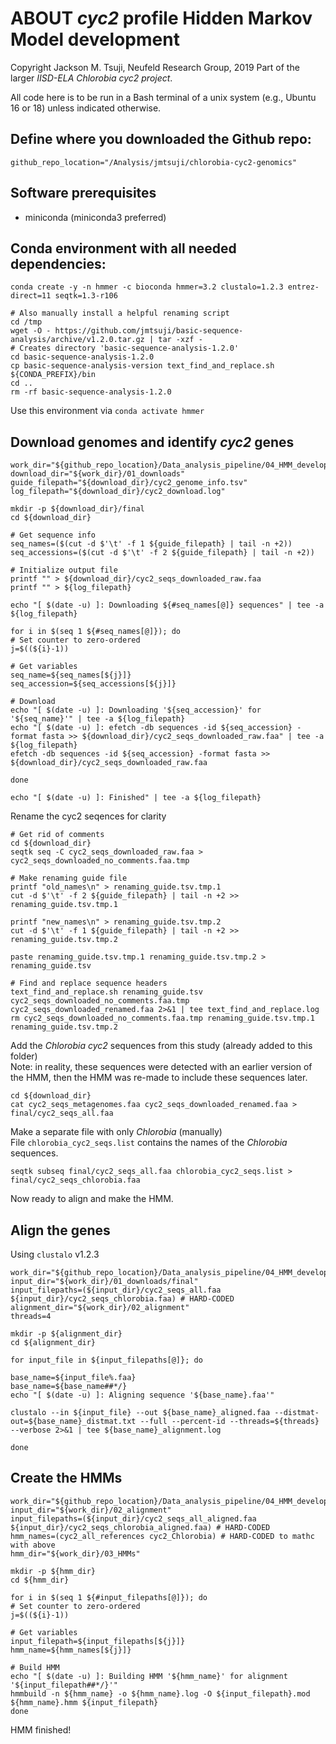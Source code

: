 # ABOUT *cyc2* profile Hidden Markov Model development
Copyright Jackson M. Tsuji, Neufeld Research Group, 2019
Part of the larger *IISD-ELA Chlorobia cyc2 project*.

All code here is to be run in a Bash terminal of a unix system (e.g., Ubuntu 16 or 18) unless indicated otherwise.

## Define where you downloaded the Github repo:
```
github_repo_location="/Analysis/jmtsuji/chlorobia-cyc2-genomics"
```

## Software prerequisites
- miniconda (miniconda3 preferred)


## Conda environment with all needed dependencies:
```
conda create -y -n hmmer -c bioconda hmmer=3.2 clustalo=1.2.3 entrez-direct=11 seqtk=1.3-r106

# Also manually install a helpful renaming script
cd /tmp
wget -O - https://github.com/jmtsuji/basic-sequence-analysis/archive/v1.2.0.tar.gz | tar -xzf -
# Creates directory 'basic-sequence-analysis-1.2.0'
cd basic-sequence-analysis-1.2.0
cp basic-sequence-analysis-version text_find_and_replace.sh ${CONDA_PREFIX}/bin
cd ..
rm -rf basic-sequence-analysis-1.2.0
```
Use this environment via `conda activate hmmer`


## Download genomes and identify *cyc2* genes
```
work_dir="${github_repo_location}/Data_analysis_pipeline/04_HMM_development"
download_dir="${work_dir}/01_downloads"
guide_filepath="${download_dir}/cyc2_genome_info.tsv"
log_filepath="${download_dir}/cyc2_download.log"

mkdir -p ${download_dir}/final
cd ${download_dir}

# Get sequence info
seq_names=($(cut -d $'\t' -f 1 ${guide_filepath} | tail -n +2))
seq_accessions=($(cut -d $'\t' -f 2 ${guide_filepath} | tail -n +2))

# Initialize output file
printf "" > ${download_dir}/cyc2_seqs_downloaded_raw.faa
printf "" > ${log_filepath}

echo "[ $(date -u) ]: Downloading ${#seq_names[@]} sequences" | tee -a ${log_filepath}

for i in $(seq 1 ${#seq_names[@]}); do
# Set counter to zero-ordered
j=$((${i}-1))

# Get variables
seq_name=${seq_names[${j}]}
seq_accession=${seq_accessions[${j}]}

# Download
echo "[ $(date -u) ]: Downloading '${seq_accession}' for '${seq_name}'" | tee -a ${log_filepath}
echo "[ $(date -u) ]: efetch -db sequences -id ${seq_accession} -format fasta >> ${download_dir}/cyc2_seqs_downloaded_raw.faa" | tee -a ${log_filepath}
efetch -db sequences -id ${seq_accession} -format fasta >> ${download_dir}/cyc2_seqs_downloaded_raw.faa

done

echo "[ $(date -u) ]: Finished" | tee -a ${log_filepath}
```

Rename the cyc2 seqences for clarity
```
# Get rid of comments
cd ${download_dir}
seqtk seq -C cyc2_seqs_downloaded_raw.faa > cyc2_seqs_downloaded_no_comments.faa.tmp

# Make renaming guide file
printf "old_names\n" > renaming_guide.tsv.tmp.1
cut -d $'\t' -f 2 ${guide_filepath} | tail -n +2 >> renaming_guide.tsv.tmp.1

printf "new_names\n" > renaming_guide.tsv.tmp.2
cut -d $'\t' -f 1 ${guide_filepath} | tail -n +2 >> renaming_guide.tsv.tmp.2

paste renaming_guide.tsv.tmp.1 renaming_guide.tsv.tmp.2 > renaming_guide.tsv

# Find and replace sequence headers
text_find_and_replace.sh renaming_guide.tsv cyc2_seqs_downloaded_no_comments.faa.tmp cyc2_seqs_downloaded_renamed.faa 2>&1 | tee text_find_and_replace.log
rm cyc2_seqs_downloaded_no_comments.faa.tmp renaming_guide.tsv.tmp.1 renaming_guide.tsv.tmp.2
```

Add the *Chlorobia* *cyc2* sequences from this study (already added to this folder)  
Note: in reality, these sequences were detected with an earlier version of the HMM, then the HMM was re-made to include these sequences later.
```
cd ${download_dir}
cat cyc2_seqs_metagenomes.faa cyc2_seqs_downloaded_renamed.faa > final/cyc2_seqs_all.faa
```

Make a separate file with only *Chlorobia* (manually)  
File `chlorobia_cyc2_seqs.list` contains the names of the *Chlorobia* sequences.
```
seqtk subseq final/cyc2_seqs_all.faa chlorobia_cyc2_seqs.list > final/cyc2_seqs_chlorobia.faa
```

Now ready to align and make the HMM.

## Align the genes
Using `clustalo` v1.2.3

```
work_dir="${github_repo_location}/Data_analysis_pipeline/04_HMM_development"
input_dir="${work_dir}/01_downloads/final"
input_filepaths=(${input_dir}/cyc2_seqs_all.faa ${input_dir}/cyc2_seqs_chlorobia.faa) # HARD-CODED
alignment_dir="${work_dir}/02_alignment"
threads=4

mkdir -p ${alignment_dir}
cd ${alignment_dir}

for input_file in ${input_filepaths[@]}; do

base_name=${input_file%.faa}
base_name=${base_name##*/}
echo "[ $(date -u) ]: Aligning sequence '${base_name}.faa'"

clustalo --in ${input_file} --out ${base_name}_aligned.faa --distmat-out=${base_name}_distmat.txt --full --percent-id --threads=${threads} --verbose 2>&1 | tee ${base_name}_alignment.log

done
```

## Create the HMMs
```
work_dir="${github_repo_location}/Data_analysis_pipeline/04_HMM_development"
input_dir="${work_dir}/02_alignment"
input_filepaths=(${input_dir}/cyc2_seqs_all_aligned.faa ${input_dir}/cyc2_seqs_chlorobia_aligned.faa) # HARD-CODED
hmm_names=(cyc2_all_references cyc2_Chlorobia) # HARD-CODED to mathc with above
hmm_dir="${work_dir}/03_HMMs"

mkdir -p ${hmm_dir}
cd ${hmm_dir}

for i in $(seq 1 ${#input_filepaths[@]}); do
# Set counter to zero-ordered
j=$((${i}-1))

# Get variables
input_filepath=${input_filepaths[${j}]}
hmm_name=${hmm_names[${j}]}

# Build HMM
echo "[ $(date -u) ]: Building HMM '${hmm_name}' for alignment '${input_filepath##*/}'"
hmmbuild -n ${hmm_name} -o ${hmm_name}.log -O ${input_filepath}.mod ${hmm_name}.hmm ${input_filepath}
done

```

HMM finished!

